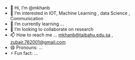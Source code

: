 - 👋 Hi, I’m @mkhanb
- 👀 I’m interested in IOT, Machine Learning , data Science , Communication
- 🌱 I’m currently learning ...
- 💞️ I’m looking to collaborate on research
- 📫 How to reach me ... mkhanb@taibahu.edu.sa , zubair.762001@gmail.com
- 😄 Pronouns: ...
- ⚡ Fun fact: ...

<!---
mkhanb/mkhanb is a ✨ special ✨ repository because its `README.md` (this file) appears on your GitHub profile.
You can click the Preview link to take a look at your changes.
--->
